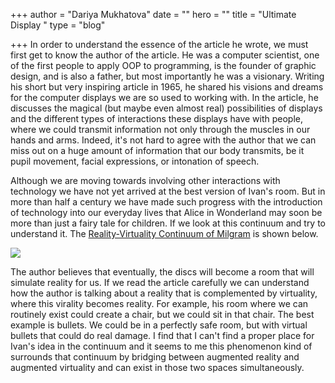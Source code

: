 +++
author = "Dariya Mukhatova"
date = ""
hero = ""
title = "Ultimate Display "
type = "blog"

+++
In order to understand the essence of the article he wrote, we must first get to know the author of the article. He was a computer scientist, one of the first people to apply OOP to programming, is the founder of graphic design, and is also a father, but most importantly he was a visionary. Writing his short but very inspiring article in 1965, he shared his visions and dreams for the computer displays we are so used to working with. In the article, he discusses the magical (but maybe even almost real) possibilities of displays and the different types of interactions these displays have with people, where we could transmit information not only through the muscles in our hands and arms. Indeed, it's not hard to agree with the author that we can miss out on a huge amount of information that our body transmits, be it pupil movement, facial expressions, or intonation of speech.

Although we are moving towards involving other interactions with technology we have not yet arrived at the best version of Ivan's room. But in more than half a century we have made such progress with the introduction of technology into our everyday lives that Alice in Wonderland may soon be more than just a fairy tale for children. If we look at this continuum and try to understand it. The [Reality-Virtuality Continuum of Milgram](https://en.wikipedia.org/wiki/Reality–virtuality_continuum) is shown below. 

![](/images/mixerealitycontinuum_v2.jpg)

The author believes that eventually, the discs will become a room that will simulate reality for us. If we read the article carefully we can understand how the author is talking about a reality that is complemented by virtuality, where this virality becomes reality. For example, his room where we can routinely exist could create a chair, but we could sit in that chair. The best example is bullets. We could be in a perfectly safe room, but with virtual bullets that could do real damage. I find that I can't find a proper place for Ivan's idea in the continuum and it seems to me this phenomenon kind of surrounds that continuum by bridging between augmented reality and augmented virtuality and can exist in those two spaces simultaneously.